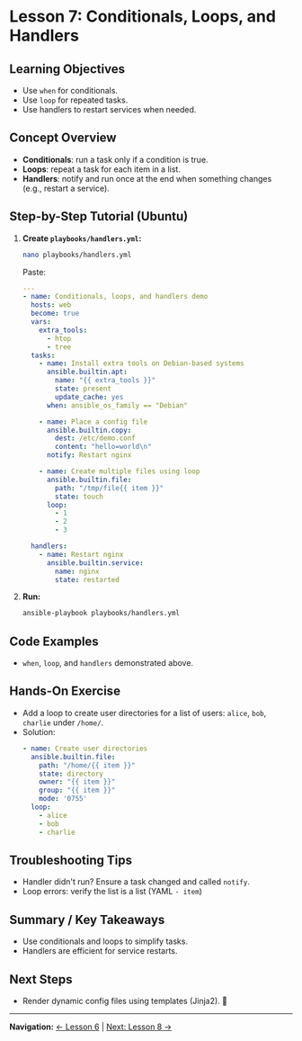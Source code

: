 # Lesson 7: Conditionals, Loops, and Handlers

## Learning Objectives
- Use `when` for conditionals.
- Use `loop` for repeated tasks.
- Use handlers to restart services when needed.

## Concept Overview
- **Conditionals**: run a task only if a condition is true.
- **Loops**: repeat a task for each item in a list.
- **Handlers**: notify and run once at the end when something changes (e.g., restart a service).

## Step-by-Step Tutorial (Ubuntu)
1. **Create `playbooks/handlers.yml`:**
   ```bash
   nano playbooks/handlers.yml
   ```
   Paste:
   ```yaml
   ---
   - name: Conditionals, loops, and handlers demo
     hosts: web
     become: true
     vars:
       extra_tools:
         - htop
         - tree
     tasks:
       - name: Install extra tools on Debian-based systems
         ansible.builtin.apt:
           name: "{{ extra_tools }}"
           state: present
           update_cache: yes
         when: ansible_os_family == "Debian"

       - name: Place a config file
         ansible.builtin.copy:
           dest: /etc/demo.conf
           content: "hello=world\n"
         notify: Restart nginx

       - name: Create multiple files using loop
         ansible.builtin.file:
           path: "/tmp/file{{ item }}"
           state: touch
         loop:
           - 1
           - 2
           - 3

     handlers:
       - name: Restart nginx
         ansible.builtin.service:
           name: nginx
           state: restarted
   ```
2. **Run:**
   ```bash
   ansible-playbook playbooks/handlers.yml
   ```

## Code Examples
- `when`, `loop`, and `handlers` demonstrated above.

## Hands-On Exercise
- Add a loop to create user directories for a list of users: `alice`, `bob`, `charlie` under `/home/`.
- Solution:
  ```yaml
  - name: Create user directories
    ansible.builtin.file:
      path: "/home/{{ item }}"
      state: directory
      owner: "{{ item }}"
      group: "{{ item }}"
      mode: '0755'
    loop:
      - alice
      - bob
      - charlie
  ```

## Troubleshooting Tips
- Handler didn't run? Ensure a task changed and called `notify`.
- Loop errors: verify the list is a list (YAML `- item`)

## Summary / Key Takeaways
- Use conditionals and loops to simplify tasks.
- Handlers are efficient for service restarts.

## Next Steps
- Render dynamic config files using templates (Jinja2). 🧩

---

**Navigation:** [← Lesson 6](lesson-06-variables-facts.md) | [Next: Lesson 8 →](lesson-08-templates.md)